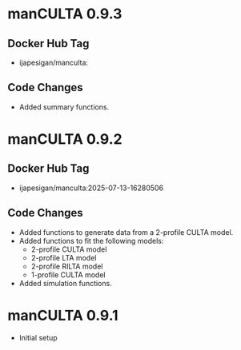 # manCULTA 0.9.3

## Docker Hub Tag

* ijapesigan/manculta:

## Code Changes

* Added summary functions.

# manCULTA 0.9.2

## Docker Hub Tag

* ijapesigan/manculta:2025-07-13-16280506

## Code Changes

* Added functions to generate data from a 2-profile CULTA model.
* Added functions to fit the following models:
  - 2-profile CULTA model
  - 2-profile LTA model
  - 2-profile RILTA model
  - 1-profile CULTA model
* Added simulation functions.

# manCULTA 0.9.1

* Initial setup
